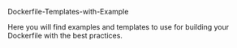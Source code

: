 Dockerfile-Templates-with-Example

Here you will find examples and templates to use for building your Dockerfile with the best practices. 
